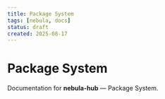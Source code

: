 ```yaml
---
title: Package System
tags: [nebula, docs]
status: draft
created: 2025-08-17
---
```


# Package System

Documentation for **nebula-hub** — Package System.
